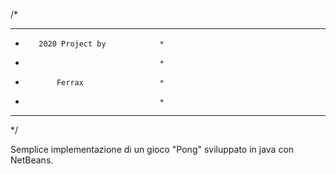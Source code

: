 /*
*************************************
*        2020 Project by            *
*                                   *
*            Ferrax                 *
*                                   *
*************************************
*/

Semplice implementazione di un gioco "Pong" sviluppato in java con NetBeans.
